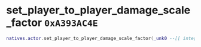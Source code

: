 # set_player_to_player_damage_scale_factor `0xA393AC4E`

```lua
natives.actor.set_player_to_player_damage_scale_factor(_unk0 --[[ integer ]])
```